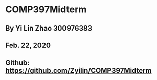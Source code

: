 # COMP397Midterm
## By Yi Lin Zhao 300976383
## Feb. 22, 2020
## Github: https://github.com/Zyilin/COMP397Midterm
